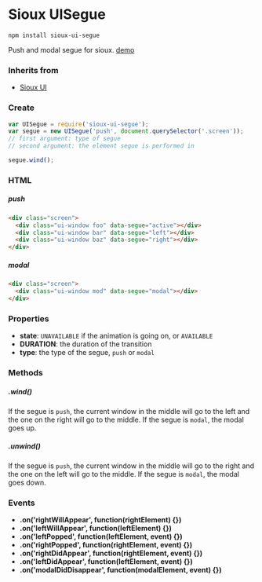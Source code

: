 # Sioux UISegue

``` batch
npm install sioux-ui-segue
```

Push and modal segue for sioux. [demo](http://felix.lovassy.hu/projects/gellert/sioux/segueexample/)

### Inherits from
* [Sioux UI](https://github.com/gerhardberger/sioux-ui)

### Create
``` js
var UISegue = require('sioux-ui-segue');
var segue = new UISegue('push', document.querySelector('.screen'));
// first argument: type of segue
// second argument: the element segue is performed in

segue.wind();
```

### HTML
##### push
``` html
<div class="screen">
  <div class="ui-window foo" data-segue="active"></div>
  <div class="ui-window bar" data-segue="left"></div>
  <div class="ui-window baz" data-segue="right"></div>
</div>
```
##### modal
``` html
<div class="screen">
  <div class="ui-window mod" data-segue="modal"></div>
</div>
```

### Properties
* __state__: `UNAVAILABLE` if the animation is going on, or `AVAILABLE`
* __DURATION__: the duration of the transition
* __type__: the type of the segue, `push` or  `modal`

### Methods
##### .wind()
If the segue is `push`, the current window in the middle will go to the left and the one on the right will go to the middle. If the segue is `modal`, the modal goes up.

##### .unwind()
If the segue is `push`, the current window in the middle will go to the right and the one on the left will go to the middle. If the segue is `modal`, the modal goes down.

### Events
* __.on('rightWillAppear', function(rightElement) {})__
* __.on('leftWillAppear', function(leftElement) {})__
* __.on('leftPopped', function(leftElement, event) {})__
* __.on('rightPopped', function(rightElement, event) {})__
* __.on('rightDidAppear', function(rightElement, event) {})__
* __.on('leftDidAppear', function(leftElement, event) {})__
* __.on('modalDidDisappear', function(modalElement, event) {})__